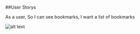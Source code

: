 ##User Storys

As a user,
So I can see bookmarks,
I want a list of bookmarks 

![alt text](https://github.com/edcourage/bookmark_manager/master/images/domain_model_first_user_story.jpg)
